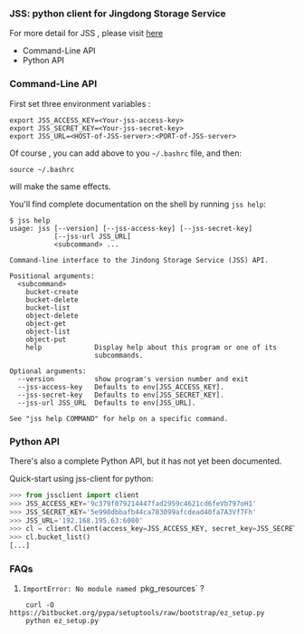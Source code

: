 ### JSS: python client for Jingdong Storage Service

For more detail for JSS , please visit [here](http://man.jcloud.com/hosting/jss/index)

* Command-Line API
* Python API


### Command-Line  API
First set three environment variables :
```
export JSS_ACCESS_KEY=<Your-jss-access-key>
export JSS_SECRET_KEY=<Your-jss-secret-key>
export JSS_URL=<HOST-of-JSS-server>:<PORT-of-JSS-server>
```
Of course , you can add above to you `~/.bashrc` file, and then:
```
source ~/.bashrc
```
will make the same effects.

You'll find complete documentation on the shell by running `jss help`:
```shell
$ jss help 
usage: jss [--version] [--jss-access-key] [--jss-secret-key]
           [--jss-url JSS_URL]
           <subcommand> ...

Command-line interface to the Jindong Storage Service (JSS) API.

Positional arguments:
  <subcommand>
    bucket-create
    bucket-delete
    bucket-list
    object-delete
    object-get
    object-list
    object-put
    help             Display help about this program or one of its
                     subcommands.

Optional arguments:
  --version          show program's version number and exit
  --jss-access-key   Defaults to env[JSS_ACCESS_KEY].
  --jss-secret-key   Defaults to env[JSS_SECRET_KEY].
  --jss-url JSS_URL  Defaults to env[JSS_URL].

See "jss help COMMAND" for help on a specific command.
```


### Python API
There's also a complete Python API, but it has not yet been documented.

Quick-start using jss-client for python:
```python
>>> from jssclient import client 
>>> JSS_ACCESS_KEY='9c379f079214447fad2959c4621cd6feVb797oH1'     
>>> JSS_SECRET_KEY='5e998dbbafb44ca783099afcdead40fa7A3Vf7Fh'
>>> JSS_URL='192.168.195.63:6080'
>>> cl = client.Client(access_key=JSS_ACCESS_KEY, secret_key=JSS_SECRET_KEY, jss_url=JSS_URL) 
>>> cl.bucket_list() 
[...]
```


### FAQs

1.  `ImportError: No module named `pkg_resources` ? 
```shell
    curl -O https://bitbucket.org/pypa/setuptools/raw/bootstrap/ez_setup.py
    python ez_setup.py
```
